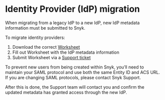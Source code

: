 # Identity Provider \(IdP\) migration

When migrating from a legacy IdP to a new IdP, new IdP metadata information must be submitted to Snyk.

To migrate identity providers:

1. Download the correct [Worksheet](https://support.snyk.io/hc/en-us/articles/360017753618-Set-up-Snyk-Single-Sign-On-SSO-#Resources)
2. Fill out Worksheet with the IdP metadata information
3. Submit Worksheet via a [Support ticket](https://support.snyk.io/hc/en-us/requests/new)

To prevent new users from being created within Snyk, you’ll need to maintain your SAML protocol and use both the same Entity ID and ACS URL. If you are changing SAML protocols, please contact Snyk Support.

After this is done, the Support team will contact you and confirm the updated metadata has granted access through the new IdP.


